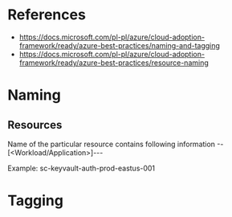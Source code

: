 # References
* https://docs.microsoft.com/pl-pl/azure/cloud-adoption-framework/ready/azure-best-practices/naming-and-tagging
* https://docs.microsoft.com/pl-pl/azure/cloud-adoption-framework/ready/azure-best-practices/resource-naming

# Naming
## Resources 
Name of the particular resource contains following information
<Project-Reference>-<Resource-Type>-[<Workload/Application>]-<Environment>-<Region>-<Instance>

Example:
sc-keyvault-auth-prod-eastus-001


# Tagging